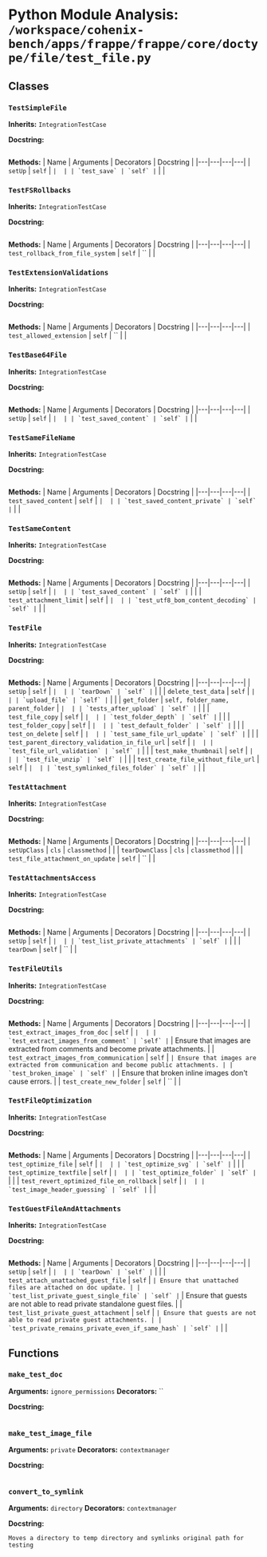 # Python Module Analysis: `/workspace/cohenix-bench/apps/frappe/frappe/core/doctype/file/test_file.py`

## Classes

### `TestSimpleFile`
**Inherits:** `IntegrationTestCase`


**Docstring:**
```

```

**Methods:**
| Name | Arguments | Decorators | Docstring |
|---|---|---|---|
| `setUp` | `self` | `` |  |
| `test_save` | `self` | `` |  |


### `TestFSRollbacks`
**Inherits:** `IntegrationTestCase`


**Docstring:**
```

```

**Methods:**
| Name | Arguments | Decorators | Docstring |
|---|---|---|---|
| `test_rollback_from_file_system` | `self` | `` |  |


### `TestExtensionValidations`
**Inherits:** `IntegrationTestCase`


**Docstring:**
```

```

**Methods:**
| Name | Arguments | Decorators | Docstring |
|---|---|---|---|
| `test_allowed_extension` | `self` | `` |  |


### `TestBase64File`
**Inherits:** `IntegrationTestCase`


**Docstring:**
```

```

**Methods:**
| Name | Arguments | Decorators | Docstring |
|---|---|---|---|
| `setUp` | `self` | `` |  |
| `test_saved_content` | `self` | `` |  |


### `TestSameFileName`
**Inherits:** `IntegrationTestCase`


**Docstring:**
```

```

**Methods:**
| Name | Arguments | Decorators | Docstring |
|---|---|---|---|
| `test_saved_content` | `self` | `` |  |
| `test_saved_content_private` | `self` | `` |  |


### `TestSameContent`
**Inherits:** `IntegrationTestCase`


**Docstring:**
```

```

**Methods:**
| Name | Arguments | Decorators | Docstring |
|---|---|---|---|
| `setUp` | `self` | `` |  |
| `test_saved_content` | `self` | `` |  |
| `test_attachment_limit` | `self` | `` |  |
| `test_utf8_bom_content_decoding` | `self` | `` |  |


### `TestFile`
**Inherits:** `IntegrationTestCase`


**Docstring:**
```

```

**Methods:**
| Name | Arguments | Decorators | Docstring |
|---|---|---|---|
| `setUp` | `self` | `` |  |
| `tearDown` | `self` | `` |  |
| `delete_test_data` | `self` | `` |  |
| `upload_file` | `self` | `` |  |
| `get_folder` | `self, folder_name, parent_folder` | `` |  |
| `tests_after_upload` | `self` | `` |  |
| `test_file_copy` | `self` | `` |  |
| `test_folder_depth` | `self` | `` |  |
| `test_folder_copy` | `self` | `` |  |
| `test_default_folder` | `self` | `` |  |
| `test_on_delete` | `self` | `` |  |
| `test_same_file_url_update` | `self` | `` |  |
| `test_parent_directory_validation_in_file_url` | `self` | `` |  |
| `test_file_url_validation` | `self` | `` |  |
| `test_make_thumbnail` | `self` | `` |  |
| `test_file_unzip` | `self` | `` |  |
| `test_create_file_without_file_url` | `self` | `` |  |
| `test_symlinked_files_folder` | `self` | `` |  |


### `TestAttachment`
**Inherits:** `IntegrationTestCase`


**Docstring:**
```

```

**Methods:**
| Name | Arguments | Decorators | Docstring |
|---|---|---|---|
| `setUpClass` | `cls` | `classmethod` |  |
| `tearDownClass` | `cls` | `classmethod` |  |
| `test_file_attachment_on_update` | `self` | `` |  |


### `TestAttachmentsAccess`
**Inherits:** `IntegrationTestCase`


**Docstring:**
```

```

**Methods:**
| Name | Arguments | Decorators | Docstring |
|---|---|---|---|
| `setUp` | `self` | `` |  |
| `test_list_private_attachments` | `self` | `` |  |
| `tearDown` | `self` | `` |  |


### `TestFileUtils`
**Inherits:** `IntegrationTestCase`


**Docstring:**
```

```

**Methods:**
| Name | Arguments | Decorators | Docstring |
|---|---|---|---|
| `test_extract_images_from_doc` | `self` | `` |  |
| `test_extract_images_from_comment` | `self` | `` | Ensure that images are extracted from comments and become private attachments. |
| `test_extract_images_from_communication` | `self` | `` | Ensure that images are extracted from communication and become public attachments. |
| `test_broken_image` | `self` | `` | Ensure that broken inline images don't cause errors. |
| `test_create_new_folder` | `self` | `` |  |


### `TestFileOptimization`
**Inherits:** `IntegrationTestCase`


**Docstring:**
```

```

**Methods:**
| Name | Arguments | Decorators | Docstring |
|---|---|---|---|
| `test_optimize_file` | `self` | `` |  |
| `test_optimize_svg` | `self` | `` |  |
| `test_optimize_textfile` | `self` | `` |  |
| `test_optimize_folder` | `self` | `` |  |
| `test_revert_optimized_file_on_rollback` | `self` | `` |  |
| `test_image_header_guessing` | `self` | `` |  |


### `TestGuestFileAndAttachments`
**Inherits:** `IntegrationTestCase`


**Docstring:**
```

```

**Methods:**
| Name | Arguments | Decorators | Docstring |
|---|---|---|---|
| `setUp` | `self` | `` |  |
| `tearDown` | `self` | `` |  |
| `test_attach_unattached_guest_file` | `self` | `` | Ensure that unattached files are attached on doc update. |
| `test_list_private_guest_single_file` | `self` | `` | Ensure that guests are not able to read private standalone guest files. |
| `test_list_private_guest_attachment` | `self` | `` | Ensure that guests are not able to read private guest attachments. |
| `test_private_remains_private_even_if_same_hash` | `self` | `` |  |





## Functions

### `make_test_doc`
**Arguments:** `ignore_permissions`
**Decorators:** ``

**Docstring:**
```

```
### `make_test_image_file`
**Arguments:** `private`
**Decorators:** `contextmanager`

**Docstring:**
```

```
### `convert_to_symlink`
**Arguments:** `directory`
**Decorators:** `contextmanager`

**Docstring:**
```
Moves a directory to temp directory and symlinks original path for testing
```

